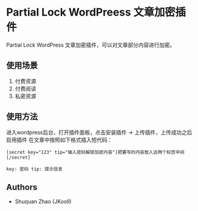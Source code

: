 # Partial Lock WordPreess 文章加密插件
Partial Lock WordPress 文章加密插件，可以对文章部分内容进行加密。

## 使用场景
1. 付费资源
2. 付费阅读
3. 私密资源

## 使用方法
进入wordpress后台，打开插件面板，点击安装插件 -> 上传插件，上传成功之后启用插件
在文章中按照如下格式插入短代码：
```
[secret key="123" tip="输入密码解锁加密内容"]把要写的内容放入这两个标签中间[/secret]

key: 密码 tip: 提示信息
```

## Authors
- Shuquan Zhao (JKooll)